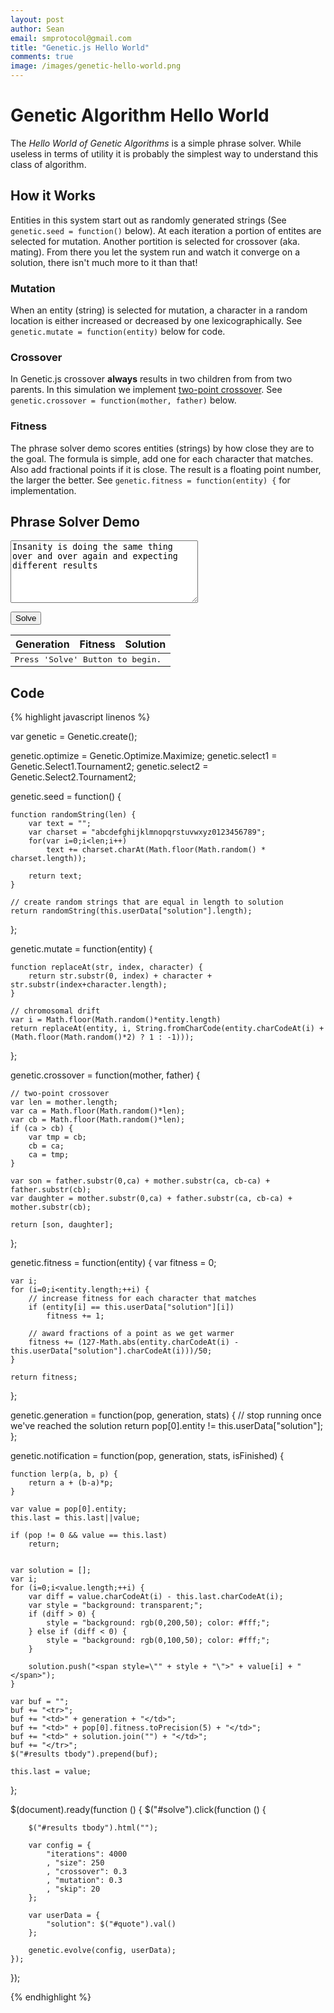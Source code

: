 ```yaml
---
layout: post
author: Sean
email: smprotocol@gmail.com
title: "Genetic.js Hello World"
comments: true
image: /images/genetic-hello-world.png
---
```


<script src="/js/genetic-0.1.12.min.js"></script>

# Genetic Algorithm Hello World

The _Hello World of Genetic Algorithms_ is a simple phrase solver.  While useless in terms of utility it is probably the simplest way to understand this class of algorithm.

## How it Works

Entities in this system start out as randomly generated strings (See `genetic.seed = function()` below).  At each iteration a portion of entites are selected for mutation.  Another portition is selected for crossover (aka. mating).  From there you let the system run and watch it converge on a solution, there isn't much more to it than that!


### Mutation

When an entity (string) is selected for mutation, a character in a random location is either increased or decreased by one lexicographically. See `genetic.mutate = function(entity)` below for code.



### Crossover

In Genetic.js crossover **always** results in two children from from two parents.  In this simulation we implement [two-point crossover](http://en.wikipedia.org/wiki/Crossover_\(genetic_algorithm\)#Two-point_crossover). See `genetic.crossover = function(mother, father)` below.


### Fitness

The phrase solver demo scores entities (strings) by how close they are to the goal.  The formula is simple, add one for each character that matches. Also add fractional points if it is close.  The result is a floating point number, the larger the better.  See `genetic.fitness = function(entity) {` for implementation.
	


## Phrase Solver Demo

<textarea id="quote" style="width: 300px; height: 100px;">Insanity is doing the same thing over and over again and expecting different results</textarea>

<button id="solve">Solve</button>

<table id="results">
	<thead>
		<tr>
			<th>Generation</th>
			<th>Fitness</th>
			<th>Solution</th>
		</tr>
	</thead>
	<tbody style="font-family: monospace;">
		<tr>
			<td colspan="3">Press 'Solve' Button to begin.</td>
		</tr>
	</tbody>
</table>

<script>

var genetic = Genetic.create();

genetic.optimize = Genetic.Optimize.Maximize;
genetic.select1 = Genetic.Select1.Tournament2;
genetic.select2 = Genetic.Select2.Tournament2;

genetic.seed = function() {

	function randomString(len) {
		var text = "";
		var charset = "abcdefghijklmnopqrstuvwxyz0123456789";
		for(var i=0;i<len;i++)
			text += charset.charAt(Math.floor(Math.random() * charset.length));
		
		return text;
	}
	
	// create random strings that are equal in length to solution
	return randomString(this.userData["solution"].length);
};

genetic.mutate = function(entity) {
	
	function replaceAt(str, index, character) {
		return str.substr(0, index) + character + str.substr(index+character.length);
	}
	
	// chromosomal drift
	var i = Math.floor(Math.random()*entity.length)		
	return replaceAt(entity, i, String.fromCharCode(entity.charCodeAt(i) + (Math.floor(Math.random()*2) ? 1 : -1)));
};

genetic.crossover = function(mother, father) {

	// two-point crossover
	var len = mother.length;
	var ca = Math.floor(Math.random()*len);
	var cb = Math.floor(Math.random()*len);		
	if (ca > cb) {
		var tmp = cb;
		cb = ca;
		ca = tmp;
	}
		
	var son = father.substr(0,ca) + mother.substr(ca, cb-ca) + father.substr(cb);
	var daughter = mother.substr(0,ca) + father.substr(ca, cb-ca) + mother.substr(cb);
	
	return [son, daughter];
};

genetic.fitness = function(entity) {
	var fitness = 0;
	
	var i;
	for (i=0;i<entity.length;++i) {
		// increase fitness for each character that matches
		if (entity[i] == this.userData["solution"][i])
			fitness += 1;
		
		// award fractions of a point as we get warmer
		fitness += (127-Math.abs(entity.charCodeAt(i) - this.userData["solution"].charCodeAt(i)))/50;
	}

	return fitness;
};

genetic.generation = function(pop, generation, stats) {
	// stop running once we've reached the solution
	return pop[0].entity != this.userData["solution"];
};

genetic.notification = function(pop, generation, stats, isFinished) {

	function lerp(a, b, p) {
		return a + (b-a)*p;
	}
	
	var value = pop[0].entity;
	this.last = this.last||value;
	
	if (pop != 0 && value == this.last)
		return;
	
	
	var solution = [];
	var i;
	for (i=0;i<value.length;++i) {
		var diff = value.charCodeAt(i) - this.last.charCodeAt(i);
		var style = "background: transparent;";
		if (diff > 0) {
			style = "background: rgb(0,200,50); color: #fff;";
		} else if (diff < 0) {
			style = "background: rgb(0,100,50); color: #fff;";
		}

		solution.push("<span style=\"" + style + "\">" + value[i] + "</span>");
	}
	
	var buf = "";
	buf += "<tr>";
	buf += "<td>" + generation + "</td>";
	buf += "<td>" + pop[0].fitness.toPrecision(5) + "</td>";
	buf += "<td>" + solution.join("") + "</td>";
	buf += "</tr>";
	$("#results tbody").prepend(buf);
	
	this.last = value;
};


$(document).ready(function () {
	$("#solve").click(function () {
		
		$("#results tbody").html("");
		
		var config = {
			"iterations": 4000
			, "size": 250
			, "crossover": 0.3
			, "mutation": 0.3
			, "skip": 20
		};

		var userData = {
			"solution": $("#quote").val()
		};

		genetic.evolve(config, userData);
	});
});

</script>



## Code


{% highlight javascript linenos %}

var genetic = Genetic.create();

genetic.optimize = Genetic.Optimize.Maximize;
genetic.select1 = Genetic.Select1.Tournament2;
genetic.select2 = Genetic.Select2.Tournament2;

genetic.seed = function() {

	function randomString(len) {
		var text = "";
		var charset = "abcdefghijklmnopqrstuvwxyz0123456789";
		for(var i=0;i<len;i++)
			text += charset.charAt(Math.floor(Math.random() * charset.length));
		
		return text;
	}
	
	// create random strings that are equal in length to solution
	return randomString(this.userData["solution"].length);
};

genetic.mutate = function(entity) {
	
	function replaceAt(str, index, character) {
		return str.substr(0, index) + character + str.substr(index+character.length);
	}
	
	// chromosomal drift
	var i = Math.floor(Math.random()*entity.length)		
	return replaceAt(entity, i, String.fromCharCode(entity.charCodeAt(i) + (Math.floor(Math.random()*2) ? 1 : -1)));
};

genetic.crossover = function(mother, father) {

	// two-point crossover
	var len = mother.length;
	var ca = Math.floor(Math.random()*len);
	var cb = Math.floor(Math.random()*len);		
	if (ca > cb) {
		var tmp = cb;
		cb = ca;
		ca = tmp;
	}
		
	var son = father.substr(0,ca) + mother.substr(ca, cb-ca) + father.substr(cb);
	var daughter = mother.substr(0,ca) + father.substr(ca, cb-ca) + mother.substr(cb);
	
	return [son, daughter];
};

genetic.fitness = function(entity) {
	var fitness = 0;
	
	var i;
	for (i=0;i<entity.length;++i) {
		// increase fitness for each character that matches
		if (entity[i] == this.userData["solution"][i])
			fitness += 1;
		
		// award fractions of a point as we get warmer
		fitness += (127-Math.abs(entity.charCodeAt(i) - this.userData["solution"].charCodeAt(i)))/50;
	}

	return fitness;
};

genetic.generation = function(pop, generation, stats) {
	// stop running once we've reached the solution
	return pop[0].entity != this.userData["solution"];
};

genetic.notification = function(pop, generation, stats, isFinished) {

	function lerp(a, b, p) {
		return a + (b-a)*p;
	}
	
	var value = pop[0].entity;
	this.last = this.last||value;
	
	if (pop != 0 && value == this.last)
		return;
	
	
	var solution = [];
	var i;
	for (i=0;i<value.length;++i) {
		var diff = value.charCodeAt(i) - this.last.charCodeAt(i);
		var style = "background: transparent;";
		if (diff > 0) {
			style = "background: rgb(0,200,50); color: #fff;";
		} else if (diff < 0) {
			style = "background: rgb(0,100,50); color: #fff;";
		}

		solution.push("<span style=\"" + style + "\">" + value[i] + "</span>");
	}
	
	var buf = "";
	buf += "<tr>";
	buf += "<td>" + generation + "</td>";
	buf += "<td>" + pop[0].fitness.toPrecision(5) + "</td>";
	buf += "<td>" + solution.join("") + "</td>";
	buf += "</tr>";
	$("#results tbody").prepend(buf);
	
	this.last = value;
};


$(document).ready(function () {
	$("#solve").click(function () {
		
		$("#results tbody").html("");
		
		var config = {
			"iterations": 4000
			, "size": 250
			, "crossover": 0.3
			, "mutation": 0.3
			, "skip": 20
		};

		var userData = {
			"solution": $("#quote").val()
		};

		genetic.evolve(config, userData);
	});
});

{% endhighlight %}
